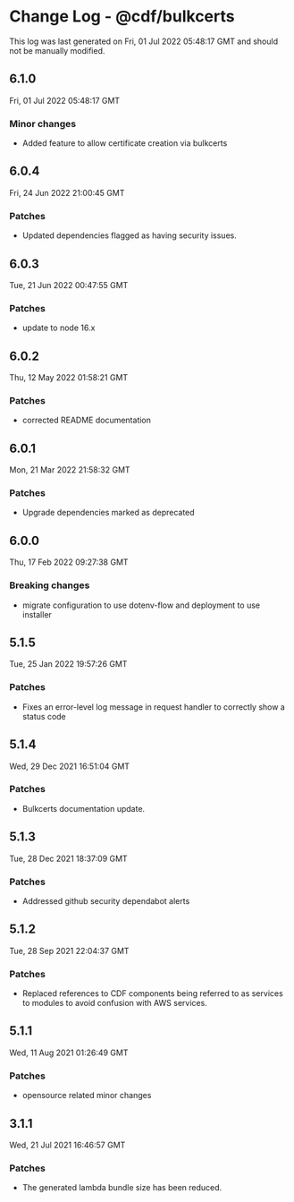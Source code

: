 # Change Log - @cdf/bulkcerts

This log was last generated on Fri, 01 Jul 2022 05:48:17 GMT and should not be manually modified.

## 6.1.0

Fri, 01 Jul 2022 05:48:17 GMT

### Minor changes

- Added feature to allow certificate creation via bulkcerts

## 6.0.4

Fri, 24 Jun 2022 21:00:45 GMT

### Patches

- Updated dependencies flagged as having security issues.

## 6.0.3

Tue, 21 Jun 2022 00:47:55 GMT

### Patches

- update to node 16.x

## 6.0.2

Thu, 12 May 2022 01:58:21 GMT

### Patches

- corrected README documentation

## 6.0.1

Mon, 21 Mar 2022 21:58:32 GMT

### Patches

- Upgrade dependencies marked as deprecated

## 6.0.0

Thu, 17 Feb 2022 09:27:38 GMT

### Breaking changes

- migrate configuration to use dotenv-flow and deployment to use installer

## 5.1.5

Tue, 25 Jan 2022 19:57:26 GMT

### Patches

- Fixes an error-level log message in request handler to correctly show a status code

## 5.1.4

Wed, 29 Dec 2021 16:51:04 GMT

### Patches

- Bulkcerts documentation update.

## 5.1.3

Tue, 28 Dec 2021 18:37:09 GMT

### Patches

- Addressed github security dependabot alerts

## 5.1.2

Tue, 28 Sep 2021 22:04:37 GMT

### Patches

- Replaced references to CDF components being referred to as services to modules to avoid confusion with AWS services.

## 5.1.1

Wed, 11 Aug 2021 01:26:49 GMT

### Patches

- opensource related minor changes

## 3.1.1

Wed, 21 Jul 2021 16:46:57 GMT

### Patches

- The generated lambda bundle size has been reduced.
